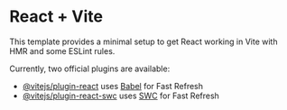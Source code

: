# React + Vite

This template provides a minimal setup to get React working in Vite with HMR and some ESLint rules.

Currently, two official plugins are available:

- [@vitejs/plugin-react](https://github.com/vitejs/vite-plugin-react/blob/main/packages/plugin-react/README.md) uses [Babel](https://babeljs.io/) for Fast Refresh
- [@vitejs/plugin-react-swc](https://github.com/vitejs/vite-plugin-react-swc) uses [SWC](https://swc.rs/) for Fast Refresh

<!-- dist/assets/index-95def7a2.css   30.30 kB │ gzip:   5.09 kB
dist/assets/index-d773bc09.js   545.38 kB │ gzip: 162.85 kB
 -->

